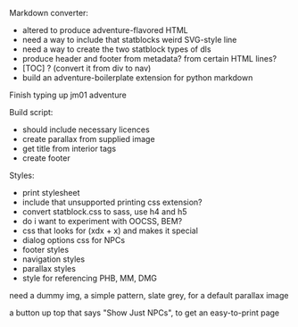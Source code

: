 Markdown converter:

 - altered to produce adventure-flavored HTML
 - need a way to include that statblocks weird SVG-style line
 - need a way to create the two statblock types of dls
 - produce header and footer from metadata? from certain HTML lines?
 - [TOC] ? (convert it from div to nav)
 - build an adventure-boilerplate extension for python markdown 

Finish typing up jm01 adventure

Build script:

 - should include necessary licences
 - create parallax from supplied image
 - get title from interior tags
 - create footer

Styles:

 - print stylesheet
 - include that unsupported printing css extension?
 - convert statblock.css to sass, use h4 and h5
 - do i want to experiment with OOCSS, BEM?
 - css that looks for (xdx + x) and makes it special
 - dialog options css for NPCs
 - footer styles
 - navigation styles
 - parallax styles
 - style for referencing PHB, MM, DMG

need a dummy img, a simple pattern, slate grey, for a default parallax image

a button up top that says "Show Just NPCs", to get an easy-to-print page

